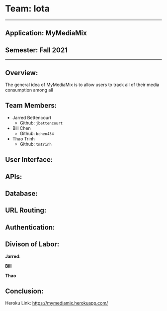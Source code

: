 # Team: Iota
---
## Application: MyMediaMix

## Semester: Fall 2021
---

## Overview:
The general idea of MyMediaMix is to allow users to track all of their media consumption among all

## Team Members:
- Jarred Bettencourt
  - Github: `jbettencourt`
- Bill Chen
  - Github: `bchen434`
- Thao Trinh
  - Github: `tmtrinh`

## User Interface:

## APIs:

## Database:

## URL Routing:

## Authentication:

## Divison of Labor:

**Jarred**:

**Bill**

**Thao**


## Conclusion:











Heroku Link: https://mymediamix.herokuapp.com/
